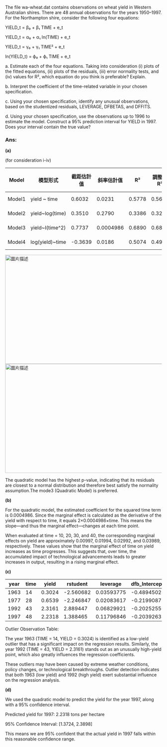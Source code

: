The file wa-wheat.dat contains observations on wheat yield in Western Australian shires. There are 48 annual observations for the years 1950–1997. For the Northampton shire, consider the following four equations:

YIELD_t = β₀ + β₁ TIME + e_t

YIELD_t = α₀ + α₁ ln(TIME) + e_t

YIELD_t = γ₀ + γ₁ TIME² + e_t

ln(YIELD_t) = ϕ₀ + ϕ₁ TIME + e_t

a. Estimate each of the four equations. Taking into consideration (i) plots of the fitted equations, (ii) plots of the residuals, (iii) error normality tests, and (iv) values for R², which equation do you think is preferable? Explain.

b. Interpret the coefficient of the time-related variable in your chosen specification.

c. Using your chosen specification, identify any unusual observations, based on the studentized residuals, LEVERAGE, DFBETAS, and DFFITS.

d. Using your chosen specification, use the observations up to 1996 to estimate the model. Construct a 95% prediction interval for YIELD in 1997. Does your interval contain the true value?


### Ans:

**(a)**

(for consideration i-iv)

| Model  | 模型形式   | 截距估計值 | 斜率估計值 |  R²    | 調整後 R² | 殘差標準誤 | F 統計量 (df=1,46) | p-value  | Jarque-Bera 統計量 | JB p-value |
|--------|-----------|-----------|------------|--------|----------|-----------|--------------------|--------- |-------------------|------------|
| Model1 |yield ~ time| 0.6032   | 0.0231     | 0.5778 | 0.5687   | 0.2791    | 62.96              | 3.69e-10 | 0.1326            | 0.9359     |
| Model2 |yield~log(time)| 0.3510 | 0.2790    | 0.3386 | 0.3242   | 0.3494    | 23.55              | 1.44e-05 | 2.7630            | 0.2512     |
| Model3 |yield~I(time^2)| 0.7737 | 0.0004986 | 0.6890 | 0.6822   | 0.2396    | 101.9              | 3.01e-13 | 0.3241            | 0.8504     |
| Model4 |log(yield)~time| -0.3639| 0.0186    | 0.5074 | 0.4966   | 0.2598    | 47.37              | 1.37e-08 | 0.3159            | 0.8539     |

<img src="https://github.com/user-attachments/assets/3e798c01-baa8-4781-95a2-08c998db791b" alt="圖片描述" width="900" height="350" />

<img src="https://github.com/user-attachments/assets/6a07d90d-02c0-4f42-9713-23c505a004a1" alt="圖片描述" width="900" height="350" />

The quadratic model has the highest p-value, indicating that its residuals are closest to a normal distribution and therefore best satisfy the normality assumption.The mode3 (Quadratic Model) is preferred.


**(b)**

For the quadratic model, the estimated coefficient for the squared time term is 0.0004986. Since the marginal effect is calculated as the derivative of the yield with respect to time, it equals 2×0.0004986×time. This means the slope—and thus the marginal effect—changes at each time point.

When evaluated at time = 10, 20, 30, and 40, the corresponding marginal effects on yield are approximately 0.00997, 0.01994, 0.02992, and 0.03989, respectively. These values show that the marginal effect of time on yield increases as time progresses. This suggests that, over time, the accumulated impact of technological advancements leads to greater increases in output, resulting in a rising marginal effect.

**(c)**

  | year |  time | yield  | rstudent  |  leverage   | dfb_Intercept  |   dfb_time    |  dffits    |
  |------|-------|--------|-----------|-------------|----------------|---------------|------------|
  | 1963 |   14  | 0.3024 | -2.560682 |  0.03593775 |  -0.4894502    |  0.320519995  | -0.4944002 |
  | 1977 |   28  | 0.6539 | -2.246847 |  0.02083617 |  -0.2199087    |  0.003822742  | -0.3277591 |
  | 1992 |   43  | 2.3161 |  2.889447 |  0.06829921 |  -0.2025255    |  0.652179762  |  0.7823199 |
  | 1997 |   48  | 2.2318 |  1.388465 |  0.11796846 |  -0.2039263    |  0.460766575  |  0.5077802 |
      
Outlier Observation Table:

The year 1963 (TIME = 14, YIELD = 0.3024) is identified as a low-yield outlier that has a significant impact on the regression results. Similarly, the year 1992 (TIME = 43, YIELD = 2.3161) stands out as an unusually high-yield point, which also greatly influences the regression coefficients.

These outliers may have been caused by extreme weather conditions, policy changes, or technological breakthroughs. Outlier detection indicates that both 1963 (low yield) and 1992 (high yield) exert substantial influence on the regression analysis.


**(d)**

We used the quadratic model to predict the yield for the year 1997, along with a 95% confidence interval.

Predicted yield for 1997: 2.2318 tons per hectare

95% Confidence Interval: [1.3724, 2.3898]

This means we are 95% confident that the actual yield in 1997 falls within this reasonable confidence range.

